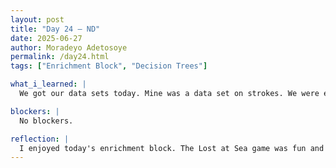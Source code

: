 ```yaml
---
layout: post
title: "Day 24 – ND"
date: 2025-06-27
author: Moradeyo Adetosoye
permalink: /day24.html
tags: ["Enrichment Block", "Decision Trees"]

what_i_learned: |
  We got our data sets today. Mine was a data set on strokes. We were each told to clean up our data tests and get perform some metric calculations using various machine learning algorithms, such as ELM, SVM, KNN, Decision Tree, and Random Project. I spent most of the day trying to lcean up the data set, but in the end I got it done.

blockers: |
  No blockers.

reflection: |
  I enjoyed today's enrichment block. The Lost at Sea game was fun and the game we played to identify our teachers was cool too. Meeting Ron was a pleasant experience. I like the way the guy in the Decision Trees video explains the code, it's easier for me to follow along. 
---
```

